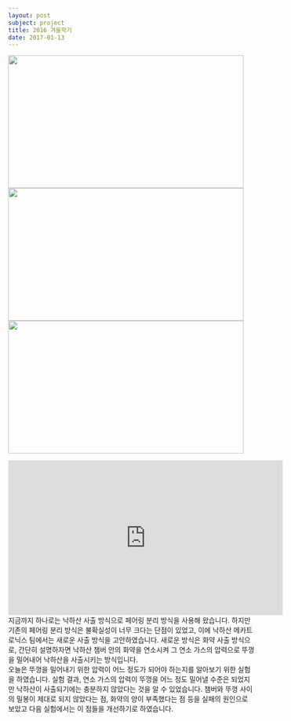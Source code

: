 ```yaml
---
layout: post
subject: project
title: 2016 겨울학기
date: 2017-01-13
---
```

<img src="https://github.com/hsb6350/hanaro.github.io/blob/master/assets/acts/paratest1.jpg?raw=true" width="480" height="270"/><br/>
<img src="https://github.com/hsb6350/hanaro.github.io/blob/master/assets/acts/paratest2.jpg?raw=true" width="480" height="270"/><br/>
<img src="https://github.com/hsb6350/hanaro.github.io/blob/master/assets/acts/paratest3.jpg?raw=true" width="480" height="270"/><br/>
<iframe width="560" height="315" src="https://www.youtube.com/embed/kUeQjtEhYys" frameborder="0" allowfullscreen></iframe><br/>
지금까지 하나로는 낙하산 사출 방식으로 페어링 분리 방식을 사용해 왔습니다.
하지만 기존의 페어링 분리 방식은 불확실성이 너무 크다는 단점이 있었고, 이에 낙하산 메카트로닉스 팀에서는 새로운 사출 방식을 고안하였습니다.
새로운 방식은 화약 사출 방식으로, 간단히 설명하자면 낙하산 챔버 안의 화약을 연소시켜 그 연소 가스의 압력으로 뚜껑을 밀어내어 낙하산을 사출시키는 방식입니다.
<br/>오늘은 뚜껑을 밀어내기 위한 압력이 어느 정도가 되어야 하는지를 알아보기 위한 실험을 하였습니다.
실험 결과, 연소 가스의 압력이 뚜껑을 어느 정도 밀어낼 수준은 되었지만 낙하산이 사출되기에는 충분하지 않았다는 것을 알 수 있었습니다.
챔버와 뚜껑 사이의 밀봉이 제대로 되지 않았다는 점, 화약의 양이 부족했다는 점 등을 실패의 원인으로 보았고 다음 실험에서는 이 점들을 개선하기로 하였습니다.
